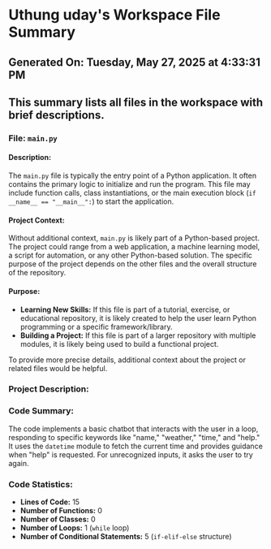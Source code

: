 # Uthung uday's Workspace File Summary
## Generated On: Tuesday, May 27, 2025 at 4:33:31 PM
This summary lists all files in the workspace with brief descriptions.
---
### File: `main.py`

#### Description:
The `main.py` file is typically the entry point of a Python application. It often contains the primary logic to initialize and run the program. This file may include function calls, class instantiations, or the main execution block (`if __name__ == "__main__":`) to start the application.

#### Project Context:
Without additional context, `main.py` is likely part of a Python-based project. The project could range from a web application, a machine learning model, a script for automation, or any other Python-based solution. The specific purpose of the project depends on the other files and the overall structure of the repository.

#### Purpose:
- **Learning New Skills:** If this file is part of a tutorial, exercise, or educational repository, it is likely created to help the user learn Python programming or a specific framework/library.
- **Building a Project:** If this file is part of a larger repository with multiple modules, it is likely being used to build a functional project.

To provide more precise details, additional context about the project or related files would be helpful. 
### Project Description:
 ### Code Summary:
The code implements a basic chatbot that interacts with the user in a loop, responding to specific keywords like "name," "weather," "time," and "help." It uses the `datetime` module to fetch the current time and provides guidance when "help" is requested. For unrecognized inputs, it asks the user to try again.

### Code Statistics:
- **Lines of Code:** 15  
- **Number of Functions:** 0  
- **Number of Classes:** 0  
- **Number of Loops:** 1 (`while` loop)  
- **Number of Conditional Statements:** 5 (`if-elif-else` structure)
